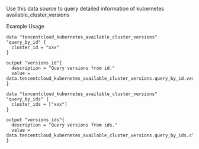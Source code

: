Use this data source to query detailed information of kubernetes available_cluster_versions

Example Usage

```hcl
data "tencentcloud_kubernetes_available_cluster_versions" "query_by_id" {
  cluster_id = "xxx"
}

output "versions_id"{
  description = "Query versions from id."
  value = data.tencentcloud_kubernetes_available_cluster_versions.query_by_id.versions
}

data "tencentcloud_kubernetes_available_cluster_versions" "query_by_ids" {
  cluster_ids = ["xxx"]
}

output "versions_ids"{
  description = "Query versions from ids."
  value = data.tencentcloud_kubernetes_available_cluster_versions.query_by_ids.clusters
}
```